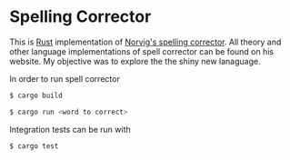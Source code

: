 # Spelling Corrector
This is [Rust] implementation of [Norvig's spelling corrector]. All theory and
other language implementations of spell corrector can be found on his website.
My objective was to explore the the shiny new lanaguage.

In order to run spell corrector

```sh
$ cargo build
```

```sh
$ cargo run <word to correct>
```

Integration tests can be run with

```sh
$ cargo test
```

[Rust]: http://www.rust-lang.org/
[Norvig's spelling corrector]:http://norvig.com/spell-correct.html
